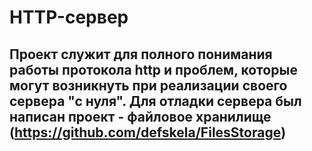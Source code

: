 # HTTP-сервер

## Проект служит для полного понимания работы протокола http и проблем, которые могут возникнуть при реализации своего сервера "с нуля". Для отладки сервера был написан проект - файловое хранилище (https://github.com/defskela/FilesStorage)
